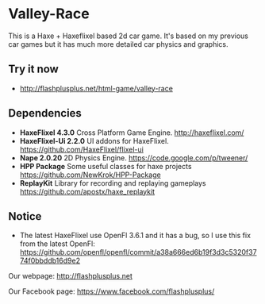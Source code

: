 # Valley-Race
This is a Haxe + Haxeflixel based 2d car game. It's based on my previous car games but it has much more detailed car physics and graphics.

## Try it now
- http://flashplusplus.net/html-game/valley-race

## Dependencies
- **HaxeFlixel 4.3.0** Cross Platform Game Engine. http://haxeflixel.com/
- **HaxeFlixel-Ui 2.2.0** UI addons for HaxeFlixel. https://github.com/HaxeFlixel/flixel-ui
- **Nape 2.0.20** 2D Physics Engine. https://code.google.com/p/tweener/
- **HPP Package** Some useful classes for haxe projects https://github.com/NewKrok/HPP-Package
- **ReplayKit** Library for recording and replaying gameplays https://github.com/apostx/haxe_replaykit

## Notice
- The latest HaxeFlixel use OpenFl 3.6.1 and it has a bug, so I use this fix from the latest OpenFl: https://github.com/openfl/openfl/commit/a38a666ed6b19f3d3c5320f3774f0bbddb16d9e2

Our webpage:
http://flashplusplus.net

Our Facebook page:
https://www.facebook.com/flashplusplus/
